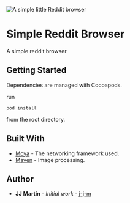 
![A simple little Reddit browser](https://cdn.drawception.com/images/panels/2018/3-6/gDpEMg4WkR-2.png)
# Simple Reddit Browser

A simple reddit browser 

## Getting Started

Dependencies are managed with Cocoapods.

run
```
pod install
```
from the root directory.

## Built With

* [Moya](https://github.com/Moya/Moya) - The networking framework used.
* [Maven](https://github.com/kean/Nuke) - Image processing.


## Author

* **JJ Martin** - *Initial work* - [j-j-m](https://github.com/j-j-m)
